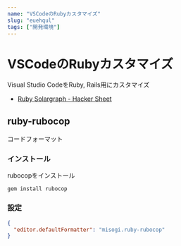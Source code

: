 ```yaml
---
name: "VSCodeのRubyカスタマイズ"
slug: "euehqul"
tags: ["開発環境"]
---
```


# VSCodeのRubyカスタマイズ

Visual Studio CodeをRuby, Rails用にカスタマイズ

- [Ruby Solargraph - Hacker Sheet](https://hackersheet.com/naopoyo/sheets/bxiakls)

## ruby-rubocop

コードフォーマット

### インストール

rubocopをインストール

```
gem install rubocop
```

### 設定

```json
{
  "editor.defaultFormatter": "misogi.ruby-rubocop"
}
```
